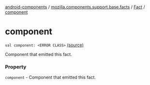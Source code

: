 [android-components](../../index.md) / [mozilla.components.support.base.facts](../index.md) / [Fact](index.md) / [component](./component.md)

# component

`val component: <ERROR CLASS>` [(source)](https://github.com/mozilla-mobile/android-components/blob/master/components/support/base/src/main/java/mozilla/components/support/base/facts/Fact.kt#L19)

Component that emitted this fact.

### Property

`component` - Component that emitted this fact.
